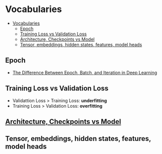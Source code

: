 # Vocabularies

- [Vocabularies](#vocabularies)
  - [Epoch](#epoch)
  - [Training Loss vs Validation Loss](#training-loss-vs-validation-loss)
  - [Architecture, Checkpoints vs Model](#architecture-checkpoints-vs-model)
  - [Tensor, embeddings, hidden states, features, model heads](#tensor-embeddings-hidden-states-features-model-heads)


## Epoch

- [The Difference Between Epoch, Batch, and Iteration in Deep Learning](https://mksaad.wordpress.com/2020/02/07/the-difference-between-epoch-batch-and-iteration-in-deep-learning/)

## Training Loss vs Validation Loss 

- Validattion Loss > Training Loss: **underfitting**
- Training Loss > Validation Loss: **overfitting**

## [Architecture, Checkpoints vs Model](https://huggingface.co/learn/nlp-course/en/chapter1/4?fw=pt#architecture-vs-checkpoints)

## Tensor, embeddings, hidden states, features, model heads